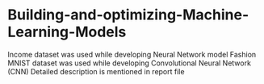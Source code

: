# Building-and-optimizing-Machine-Learning-Models
Income dataset was used while developing Neural Network model
Fashion MNIST dataset was used while developing Convolutional Neural Network (CNN)
Detailed description is mentioned in report file
